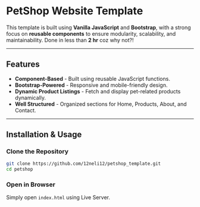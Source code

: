# PetShop Website Template

This template is built using **Vanilla JavaScript** and **Bootstrap**, with a strong focus on **reusable components** to ensure modularity, scalability, and maintainability. Done in less than **2 hr** coz why not?!

---

## Features

- **Component-Based** - Built using reusable JavaScript functions.
- **Bootstrap-Powered** - Responsive and mobile-friendly design.
- **Dynamic Product Listings** - Fetch and display pet-related products dynamically.
- **Well Structured** - Organized sections for Home, Products, About, and Contact.

---

## Installation & Usage

### Clone the Repository
```sh
git clone https://github.com/12neli12/petshop_template.git
cd petshop
```

### Open in Browser
Simply open `index.html` using Live Server.
